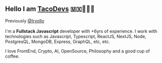 ##  Hello I am [TacoDevs](https://twitter.com/tacodevs) 🇲🇽🧑‍💻🌮
Previously [@Irvollo](https://github.com/irvollo)
</br>
</br>
I'm a **Fullstack Javascript** developer with +6yrs of experience. I work with technologies such as Javascript, Typescript, ReactJS, NextJS, Node, PostgresQL, MongoDB, Express, GraphQL, etc, etc.

I love FrontEnd, Crypto, AI, OpenSource, Philosophy and a good cup of coffee. 

